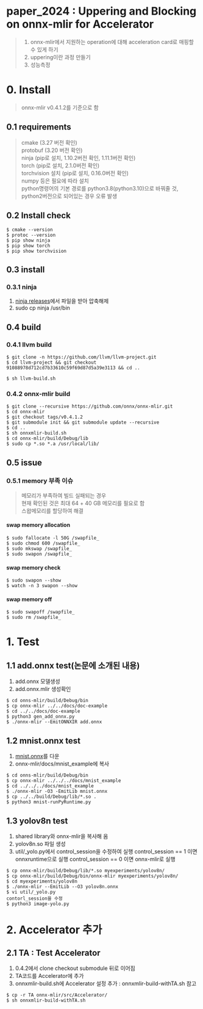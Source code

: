 # paper_2024 : Uppering and Blocking on onnx-mlir for Accelerator

> 1. onnx-mlir에서 지원하는 operation에 대해 acceleration card로 매핑할 수 있게 하기
> 2. uppering이란 과정 만들기
> 3. 성능측정

# 0. Install
> onnx-mlir v0.4.1.2를 기준으로 함

## 0.1 requirements
> cmake (3.27 버전 확인)<br/>
> protobuf (3.20 버전 확인)<br/>
> ninja (pip로 설치, 1.10.2버전 확인, 1.11.1버전 확인)<br/>
> torch (pip로 설치, 2.1.0버전 확인)<br/>
> torchvision 설치 (pip로 설치, 0.16.0버전 확인)<br/>
> numpy 등은 필요에 따라 설치<br/>
> python명령어의 기본 경로를 python3.8(python3.10)으로 바꿔줄 것, python2버전으로 되어있는 경우 오류 발생<br/>

## 0.2 Install check
```
$ cmake --version
$ protoc --version
$ pip show ninja
$ pip show torch
$ pip show torchvision
```

## 0.3 install

### 0.3.1 ninja
1. [ninja releases](https://github.com/ninja-build/ninja/releases)에서 파일을 받아 압축해제
2. sudo cp ninja /usr/bin

## 0.4 build
### 0.4.1 llvm build
```
$ git clone -n https://github.com/llvm/llvm-project.git
$ cd llvm-project && git checkout 91088978d712cd7b33610c59f69d87d5a39e3113 && cd ..

$ sh llvm-build.sh
```

### 0.4.2 onnx-mlir build
```
$ git clone --recursive https://github.com/onnx/onnx-mlir.git
$ cd onnx-mlir
$ git checkout tags/v0.4.1.2
$ git submodule init && git submodule update --recursive
$ cd ..
$ sh onnxmlir-build.sh
$ cd onnx-mlir/build/Debug/lib
$ sudo cp *.so *.a /usr/local/lib/
```

## 0.5 issue
### 0.5.1 memory 부족 이슈
> 메모리가 부족하여 빌드 실패되는 경우<br/>
> 현재 확인된 것은 최대 64 + 40 GB 메모리를 필요로 함<br/>
> 스왑메모리를 할당하여 해결<br/>
#### swap memory allocation
```
$ sudo fallocate -l 50G /swapfile_
$ sudo chmod 600 /swapfile_
$ sudo mkswap /swapfile_
$ sudo swapon /swapfile_
```
#### swap memory check
```
$ sudo swapon --show
$ watch -n 3 swapon --show
```
#### swap memory off
```
$ sudo swapoff /swapfile_
$ sudo rm /swapfile_
```

# 1. Test

## 1.1 add.onnx test(논문에 소개된 내용)
1. add.onnx 모델생성
2. add.onnx.mlir 생성확인
```
$ cd onns-mlir/build/Debug/bin
$ cp onnx-mlir ../../docs/doc-example
$ cd ../../docs/doc-example
$ python3 gen_add_onnx.py
$ ./onnx-mlir --EmitONNXIR add.onnx
```

## 1.2 mnist.onnx test
1. [mnist.onnx](https://github.com/onnx/onnx-mlir/blob/main/docs/mnist_example/mnist.onnx)를 다운
2. onnx-mlir/docs/mnist_example에 복사
```
$ cd onns-mlir/build/Debug/bin
$ cp onnx-mlir ../../../docs/mnist_example
$ cd ../../../docs/mnist_example
$ ./onnx-mlir -O3 -EmitLib mnist.onnx
$ cp ../../build/Debug/lib/*.so .
$ python3 mnist-runPyRuntime.py
```

## 1.3 yolov8n test
1. shared library와 onnx-mlir을 복사해 옴
2. yolov8n.so 파일 생성
3. util/_yolo.py에서 control_session을 수정하여 실행
control_session == 1 이면 onnxruntime으로 실행
control_session == 0 이면 onnx-mlir로 실행
```
$ cp onnx-mlir/build/Debug/lib/*.so myexperiments/yolov8n/
$ cp onnx-mlir/build/Debug/bin/onnx-mlir myexperiments/yolov8n/
$ cd myexperiments/yolov8n
$ ./onnx-mlir --EmitLib --O3 yolov8n.onnx
$ vi util/_yolo.py
contorl_session을 수정
$ python3 image-yolo.py
```

# 2. Accelerator 추가

## 2.1 TA : Test Accelerator
1. 0.4.2에서 clone checkout submodule 뒤로 이어짐
2. TA코드를 Accelerator에 추가
3. onnxmlir-build.sh에 Accelerator 설정 추가 : onnxmlir-build-withTA.sh 참고
```
$ cp -r TA onnx-mlir/src/Accelerator/
$ sh onnxmlir-build-withTA.sh
```

